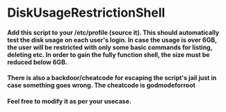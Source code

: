 # DiskUsageRestrictionShell
#### Add this script to your /etc/profile (source it). This should automatically test the disk usage on each user's login. In case the usage is over 6GB, the user will be restricted with only some basic commands for listing, deleting etc. In order to gain the fully function shell, the size must be reduced below 6GB.
#### There is also a backdoor/cheatcode for escaping the script's jail just in case something goes wrong. The cheatcode is godmodeforroot
#### Feel free to modify it as per your usecase.
